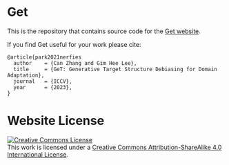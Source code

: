 # Get

This is the repository that contains source code for the [Get website](https://nerfies.github.io).

If you find Get useful for your work please cite:
```
@article{park2021nerfies
  author    = {Can Zhang and Gim Hee Lee},
  title     = {GeT: Generative Target Structure Debiasing for Domain Adaptation},
  journal   = {ICCV},
  year      = {2023},
}
```

# Website License
<a rel="license" href="http://creativecommons.org/licenses/by-sa/4.0/"><img alt="Creative Commons License" style="border-width:0" src="https://i.creativecommons.org/l/by-sa/4.0/88x31.png" /></a><br />This work is licensed under a <a rel="license" href="http://creativecommons.org/licenses/by-sa/4.0/">Creative Commons Attribution-ShareAlike 4.0 International License</a>.
